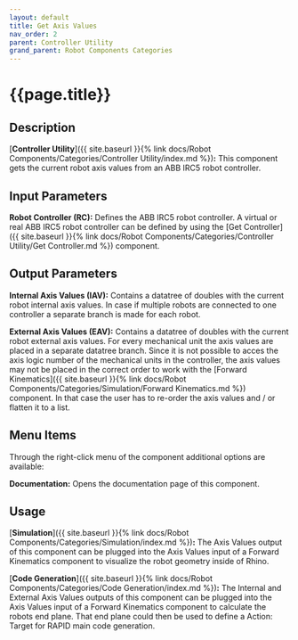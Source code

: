 ```yaml
---
layout: default
title: Get Axis Values
nav_order: 2
parent: Controller Utility
grand_parent: Robot Components Categories
---
```


# **{{page.title}}**

## **Description**

[**Controller Utility**]({{ site.baseurl }}{% link docs/Robot Components/Categories/Controller Utility/index.md %})**:** This component gets the current robot axis values from an ABB IRC5 robot controller.

## **Input Parameters**

**Robot Controller (RC):** Defines the ABB IRC5 robot controller. A virtual or real ABB IRC5 robot controller can be defined by using the [Get Controller]({{ site.baseurl }}{% link docs/Robot Components/Categories/Controller Utility/Get Controller.md %}) component.

## **Output Parameters**

**Internal Axis Values (IAV):** Contains a datatree of doubles with the current robot internal axis values. In case if multiple robots are connected to one controller a separate branch is made for each robot.

**External Axis Values (EAV):** Contains a datatree of doubles with the current robot external axis values. For every mechanical unit the axis values are placed in a separate datatree branch. Since it is not possible to acces the axis logic number of the mechanical units in the controller, the axis values may not be placed in the correct order to work with the [Forward Kinematics]({{ site.baseurl }}{% link docs/Robot Components/Categories/Simulation/Forward Kinematics.md %}) component. In that case the user has to re-order the axis values and / or flatten it to a list. 


## **Menu Items**

Through the right-click menu of the component additional options are available:

**Documentation:** Opens the documentation page of this component.


## **Usage**

[**Simulation**]({{ site.baseurl }}{% link docs/Robot Components/Categories/Simulation/index.md %})**:** The Axis Values output of this component can be plugged into the Axis Values input of a Forward Kinematics component to visualize the robot geometry inside of Rhino.

[**Code Generation**]({{ site.baseurl }}{% link docs/Robot Components/Categories/Code Generation/index.md %})**:** The Internal and External Axis Values outputs of this component can be plugged into the Axis Values input of a Forward Kinematics component to calculate the robots end plane. That end plane could then be used to define a Action: Target for RAPID main code generation.

